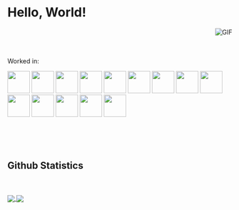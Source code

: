     
# Hello, World!
  <img align="right" alt="GIF" src="https://i.pinimg.com/originals/89/58/85/895885b8f69a019e7f9b5a21203ef3ed.gif" />
<br> 

<br/>
<br>


Worked in:

<code><a href="https://www.docker.com/" target="_blank"><img height="50" src="https://www.vectorlogo.zone/logos/docker/docker-ar21.svg"></a></code>
<code><a href="https://www.mongodb.com/" target="_blank"><img height="50" src="https://www.vectorlogo.zone/logos/mongodb/mongodb-ar21.svg"></a></code>
<code><a href="https://https://www.typescriptlang.org/"><img height="50" src="https://www.vectorlogo.zone/logos/typescriptlang/typescriptlang-ar21.svg"></a></code>
<code><a href="https://unity.com/"><img height="50" src="https://www.vectorlogo.zone/logos/unity3d/unity3d-ar21.svg"></a></code>
<code><a href="https://reactjs.org/" target="_blank"><img height="50" src="https://www.vectorlogo.zone/logos/reactjs/reactjs-ar21.svg"></a></code>
<code><a href="https:///" target="_blank"><img height="50" src="https://www.vectorlogo.zone/logos/linux/linux-ar21.svg"></a></code>
<code><a href="https://spring.io/" target="_blank"><img height="50" src="https://www.vectorlogo.zone/logos/springio/springio-ar21.svg"></a></code>
<code><a href="https://www.python.org/" target="_blank"><img height="50" src="https://www.vectorlogo.zone/logos/python/python-ar21.svg"></a></code>
<code><a href="https://redis.io/" target="_blank"><img height="50" src="https://www.vectorlogo.zone/logos/redis/redis-ar21.svg"></a></code>
<code><a href="https://laravel.com/" target="_blank"><img height="50" src="https://www.vectorlogo.zone/logos/laravel/laravel-ar21.svg"></a></code>
<code><a href="https://dotnet.microsoft.com/en-us/" target="_blank"><img height="50" src="https://www.vectorlogo.zone/logos/dotnet/dotnet-ar21.svg"></a></code>
<code><a href="https://nodejs.org/en" target="_blank"><img height="50" src="https://www.vectorlogo.zone/logos/nodejs/nodejs-ar21.svg"></a></code>
<code><a href="https://www.mysql.com/" target="_blank"><img height="50" src="https://www.vectorlogo.zone/logos/mysql/mysql-ar21.svg"></a></code>
<code><a href="https://www.postgresql.org/" target="_blank"><img height="50" src="https://www.vectorlogo.zone/logos/postgresql/postgresql-vertical.svg"><a></code>

</div>
<br>
<br>
<br>

  <h2 align="left"> Github Statistics</h2>
  <br>
  

<br>
<div>
  <div align="left"> 
     <a href="">
      <img align="center" src="https://github-readme-stats-sigma-five.vercel.app/api?username=IvanMijic0&show_icons=true&include_all_commits=true&count_private=true&theme=react&line_height=40" />
    </a>
    <a href="">
      <img align="center" src="https://github-readme-stats.vercel.app/api/top-langs/?username=IvanMijic0&theme=react&line_height=40&hide=jupyter%20notebook"/>
    </a>
</div
<br/>

